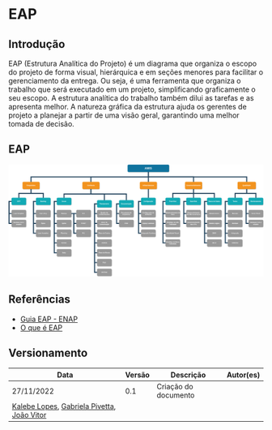 # EAP

## Introdução
EAP (Estrutura Analítica do Projeto) é um diagrama que organiza o escopo do projeto de forma visual, hierárquica e em seções menores para facilitar o gerenciamento da entrega. Ou seja, é uma ferramenta que organiza o trabalho que será executado em um projeto, simplificando graficamente o seu escopo. A estrutura analítica do trabalho também dilui as tarefas e as apresenta melhor. A natureza gráfica da estrutura ajuda os gerentes de projeto a planejar a partir de uma visão geral, garantindo uma melhor tomada de decisão.

## EAP
![EAP](../../assets/eap.png)

## Referências
* [Guia EAP - ENAP](https://repositorio.enap.gov.br/bitstream/1/1107/1/GerenciaDeProjeos_modulo_5_final_.pdf)
* [O que é EAP](https://artia.com/blog/como-fazer-eap-na-gestao-de-projetos/#:~:text=A%20EAP%20(Estrutura%20Anal%C3%ADtica%20do,facilitar%20o%20gerenciamento%20das%20entregas))

## Versionamento

| Data | Versão | Descrição | Autor(es) |
|------|--------|-----------|-----------|
|  27/11/2022   | 0.1 | Criação do documento |
[Kalebe Lopes](https://github.com/KalebeLopes), [Gabriela Pivetta](https://github.com/gabrielapivetta), [João Vitor](https://github.com/Jvsoutomaior) |